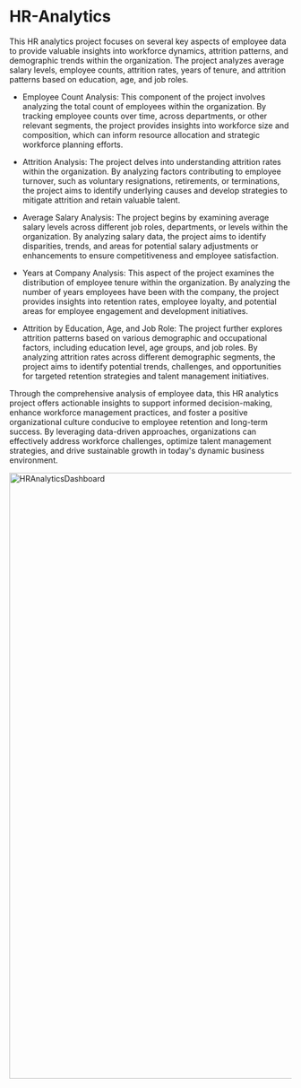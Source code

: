 # HR-Analytics
This HR analytics project focuses on several key aspects of employee data to provide valuable insights into workforce dynamics, attrition patterns, and demographic trends within the organization. The project analyzes average salary levels, employee counts, attrition rates, years of tenure, and attrition patterns based on education, age, and job roles.

- Employee Count Analysis:
This component of the project involves analyzing the total count of employees within the organization. By tracking employee counts over time, across departments, or other relevant segments, the project provides insights into workforce size and composition, which can inform resource allocation and strategic workforce planning efforts.

- Attrition Analysis:
The project delves into understanding attrition rates within the organization. By analyzing factors contributing to employee turnover, such as voluntary resignations, retirements, or terminations, the project aims to identify underlying causes and develop strategies to mitigate attrition and retain valuable talent.

- Average Salary Analysis:
The project begins by examining average salary levels across different job roles, departments, or levels within the organization. By analyzing salary data, the project aims to identify disparities, trends, and areas for potential salary adjustments or enhancements to ensure competitiveness and employee satisfaction.

- Years at Company Analysis:
This aspect of the project examines the distribution of employee tenure within the organization. By analyzing the number of years employees have been with the company, the project provides insights into retention rates, employee loyalty, and potential areas for employee engagement and development initiatives.

- Attrition by Education, Age, and Job Role:
The project further explores attrition patterns based on various demographic and occupational factors, including education level, age groups, and job roles. By analyzing attrition rates across different demographic segments, the project aims to identify potential trends, challenges, and opportunities for targeted retention strategies and talent management initiatives.

Through the comprehensive analysis of employee data, this HR analytics project offers actionable insights to support informed decision-making, enhance workforce management practices, and foster a positive organizational culture conducive to employee retention and long-term success. By leveraging data-driven approaches, organizations can effectively address workforce challenges, optimize talent management strategies, and drive sustainable growth in today's dynamic business environment.

<img width="1081" alt="HRAnalyticsDashboard" src="https://github.com/sharminahmad00/HR-Analytics/assets/88198389/9b1f228b-6421-4038-aadb-4b6c0e762d66">




